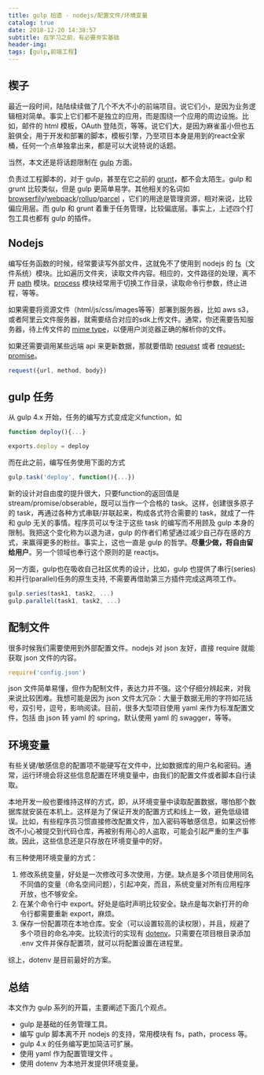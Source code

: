 ```yaml
---
title: gulp 拾遗 - nodejs/配置文件/环境变量
catalog: true
date: 2018-12-20 14:38:57
subtitle: 在学习之前，有必要夯实基础
header-img: 
tags: [gulp,前端工程]
---
```

## 楔子
最近一段时间，陆陆续续做了几个不大不小的前端项目。说它们小，是因为业务逻辑相对简单。事实上它们都不是独立的应用，而是围绕一个应用的周边设施。比如，邮件的 html 模板，OAuth 登陆页，等等。说它们大，是因为麻雀虽小但也五脏俱全，用于开发和部署的脚本，模板引擎，乃至项目本身是用到的react全家桶，任何一个点单独拿出来，都是可以大说特说的话题。

当然，本文还是将话题限制在 [gulp](https://gulpjs.com/) 方面。

负责过工程脚本的，对于 gulp，甚至在它之前的 [grunt](https://gruntjs.com/)，都不会太陌生。gulp 和 grunt 比较类似，但是 gulp 更简单易学。其他相关的名词如 [browserfily](http://browserify.org/)/[webpack](https://webpack.js.org/)/[rollup](https://rollupjs.org/guide/en)/[parcel](https://parceljs.org/) ，它们的用途是管理资源，相对来说，比较偏应用层。而 gulp 和 grunt 着重于任务管理，比较偏底层。事实上，上述四个打包工具也都有 gulp 的插件。

## Nodejs

编写任务函数的时候，经常要读写外部文件，这就免不了使用到 nodejs 的 [fs](https://nodejs.org/api/fs.html)（文件系统）模块。比如遍历文件夹，读取文件内容。相应的，文件路径的处理，离不开 [path](https://nodejs.org/api/path.html) 模块。[process](https://nodejs.org/api/process.html) 模块经常用于切换工作目录，读取命令行参数，终止进程，等等。 

如果需要将资源文件（html/js/css/images等等）部署到服务器，比如 aws s3，或者阿里云文件服务器，就需要结合对应的sdk上传文件。通常，你还需要告知服务器，待上传文件的 [mime type](https://developer.mozilla.org/en-US/docs/Web/HTTP/Basics_of_HTTP/MIME_types)，以便用户浏览器正确的解析你的文件。

如果还需要调用某些远端 api 来更新数据，那就要借助 [request](https://github.com/request/request) 或者 [request-promise](https://github.com/request/request-promise)。

```javascript
request({url, method, body})
```

## gulp 任务
从 gulp 4.x 开始，任务的编写方式变成定义function，如
```javascript
function deploy(){...}

exports.deploy = deploy
```

而在此之前，编写任务使用下面的方式
```javascript
gulp.task('deploy', function(){...})
```

新的设计对自由度的提升很大，只要function的返回值是stream/promise/obserable，既可以当作一个合格的 task。这样，创建很多原子的 task，再通过各种方式串联/并联起来，构成各式符合需要的 task，就成了一件和 gulp 无关的事情。程序员可以专注于这些 task 的编写而不用顾及 gulp 本身的限制。我把这个变化称为以退为进，gulp 的作者们希望通过减少自己存在感的方式，来赢得更多的粉丝。事实上，这也一直是 gulp 的哲学。**尽量少做，将自由留给用户**。另一个领域也奉行这个原则的是 reactjs。

另一方面，gulp也在吸收自己社区优秀的设计，比如，gulp 也提供了串行(series)和并行(parallel)任务的原生支持, 不需要再借助第三方插件完成这两项工作。
```javascript
gulp.series(task1, task2, ...)
gulp.parallel(task1, task2, ...)
```

## 配制文件
很多时候我们需要使用到外部配置文件。nodejs 对 json 友好，直接 require 就能获取 json 文件的内容。
```javascript
require('config.json')
```
json 文件简单易懂，但作为配制文件，表达力并不强。这个仔细分辨起来，对我来说比较困难。我想可能是因为 json 文件太冗杂：大量于数据无用的字符如花括号，双引号，逗号，影响阅读。目前，很多大型项目使用 yaml 来作为标准配置文件，包括 由 json 转 yaml 的 spring，默认使用 yaml 的 swagger，等等。 

## 环境变量
有些关键/敏感信息的配置项不能硬写在文件中，比如数据库的用户名和密码。通常，运行环境会将这些信息配置在环境变量中，由我们的配置文件或者脚本自行读取。

本地开发一般也要维持这样的方式，即，从环境变量中读取配置数据，哪怕那个数据库就安装在本机上。这样是为了保证开发的配置方式和线上一致，避免低级错误。比如，有些程序员习惯直接修改配置文件，加入密码等敏感信息，如果这份修改不小心被提交到代码仓库，再被别有用心的人盗取，可能会引起严重的生产事故。因此，这些信息还是只存放在环境变量中的好。

有三种使用环境变量的方式：
1. 修改系统变量，好处是一次修改可多次使用，方便。缺点是多个项目使用同名不同值的变量（命名空间问题），引起冲突，而且，系统变量对所有应用程序开放，也不够安全。
2. 在某个命令行中 export。好处是临时声明比较安全。缺点是每次新打开的命令行都需要重新 export，麻烦。
3. 保存一份配置项在本地仓库。安全（可以设置较高的读权限），并且，规避了多个项目的命名冲突。比较流行的实现有 [dotenv](https://github.com/motdotla/dotenv)。只需要在项目根目录添加 .env 文件并保存配置项，就可以将配置设置在进程里。

综上，dotenv 是目前最好的方案。

## 总结
本文作为 gulp 系列的开篇，主要阐述下面几个观点。
* gulp 是基础的任务管理工具。
* 编写 gulp 脚本离不开 nodejs 的支持，常用模块有 fs，path，process 等。
* gulp 4.x 的任务编写更加简洁可扩展。
* 使用 yaml  作为配置管理文件 。
* 使用 dotenv 为本地开发提供环境变量。



